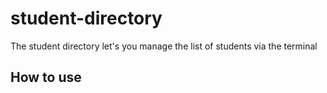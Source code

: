 # student-directory

The student directory let's you manage the list of students via the terminal

## How to use ##

